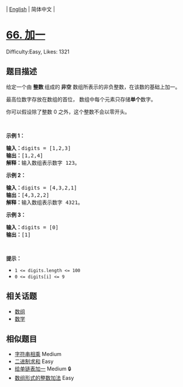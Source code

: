 
| [English](problem_en.md) | 简体中文 |

# [66. 加一](https://leetcode.cn/problems/plus-one/)
Difficulty:Easy, Likes: 1321

## 题目描述

<p>给定一个由 <strong>整数 </strong>组成的<strong> 非空</strong> 数组所表示的非负整数，在该数的基础上加一。</p>

<p>最高位数字存放在数组的首位， 数组中每个元素只存储<strong>单个</strong>数字。</p>

<p>你可以假设除了整数 0 之外，这个整数不会以零开头。</p>

<p> </p>

<p><strong>示例 1：</strong></p>

<pre>
<strong>输入：</strong>digits = [1,2,3]
<strong>输出：</strong>[1,2,4]
<strong>解释：</strong>输入数组表示数字 123。
</pre>

<p><strong>示例 2：</strong></p>

<pre>
<strong>输入：</strong>digits = [4,3,2,1]
<strong>输出：</strong>[4,3,2,2]
<strong>解释：</strong>输入数组表示数字 4321。
</pre>

<p><strong>示例 3：</strong></p>

<pre>
<strong>输入：</strong>digits = [0]
<strong>输出：</strong>[1]
</pre>

<p> </p>

<p><strong>提示：</strong></p>

<ul>
	<li><code>1 <= digits.length <= 100</code></li>
	<li><code>0 <= digits[i] <= 9</code></li>
</ul>


## 相关话题

- [数组](https://leetcode.cn/tag/array/)
- [数学](https://leetcode.cn/tag/math/)

## 相似题目

- [字符串相乘](../multiply-strings/README.md) Medium 
- [二进制求和](../add-binary/README.md) Easy 
- [给单链表加一](../plus-one-linked-list/README.md) Medium 🔒
- [数组形式的整数加法](../add-to-array-form-of-integer/README.md) Easy 
